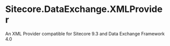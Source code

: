 # Sitecore.DataExchange.XMLProvider
An XML Provider compatible for Sitecore 9.3 and Data Exchange Framework 4.0
